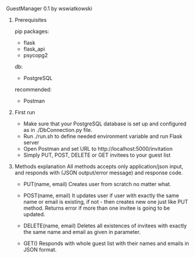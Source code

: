 GuestManager 0.1 by wswiatkowski

1. Prerequisites

    pip packages:
    - flask
    - flask_api
    - psycopg2
    
    db:
    - PostgreSQL

    recommended:
    - Postman

2. First run
    - Make sure that your PostgreSQL database is set up and configured as in ./DbConnection.py file.
    - Run ./run.sh to define needed environment variable and run Flask server
    - Open Postman and set URL to http://localhost:5000/invitation
    - Simply PUT, POST, DELETE or GET invitees to your guest list

3. Methods explanation
    All methods accepts only application/json input, and responds with (JSON output/error message) and response code.
    - PUT(name, email)
      Creates user from scratch no matter what.

    - POST(name, email)
      It updates user if user with exactly the same name or email is existing, if not - then
      creates new one just like PUT method. Returns error if more than one invitee is going to be updated.

    - DELETE(name, email)
      Deletes all existences of invitees with exactly the same name and email as given in parameter.

    - GET()
      Responds with whole guest list with their names and emails in JSON format.
